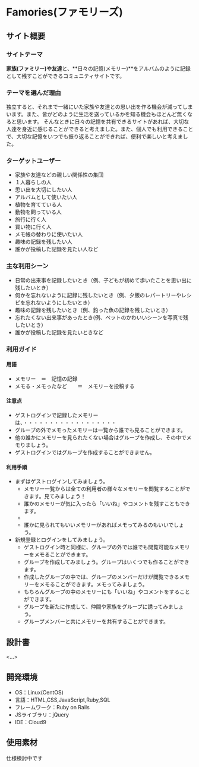 # Famories(ファモリーズ)

## サイト概要
### サイトテーマ
**家族(ファミリー)や友達**と、**日々の記憶(メモリー)**をアルバムのように記録として残すことができるコミュニティサイトです。

### テーマを選んだ理由
独立すると、それまで一緒にいた家族や友達との思い出を作る機会が減ってしまいます。また、皆がどのように生活を送っているかを知る機会もほとんど無くなると思います。
そんなときに日々の記憶を共有できるサイトがあれば、大切な人達を身近に感じることができると考えました。また、個人でも利用できることで、大切な記憶をいつでも振り返ることができれば、便利で楽しいと考えました。

### ターゲットユーザー
- 家族や友達などの親しい関係性の集団
- １人暮らしの人
- 思い出を大切にしたい人
- アルバムとして使いたい人
- 植物を育てている人
- 動物を飼っている人
- 旅行に行く人
- 買い物に行く人
- メモ帳の替わりに使いたい人
- 趣味の記録を残したい人
- 誰かが投稿した記録を見たい人など

### 主な利用シーン
- 日常の出来事を記録したいとき（例、子どもが初めて歩いたことを思い出に残したいとき）
- 何かを忘れないように記録に残したいとき（例、夕飯のレパートリーやレシピを忘れないようにしたいとき）
- 趣味の記録を残したいとき（例、釣った魚の記録を残したいとき）
- 忘れたくない出来事があったとき(例、ペットのかわいいシーンを写真で残したいとき）
- 誰かが投稿した記録を見たいときなど

### 利用ガイド

#### 用語
- メモリー　＝　記憶の記録
- メモる・メモったなど　　＝　メモリーを投稿する

#### 注意点
- ゲストログインで記録したメモリーは、・・・・・・・・・・・・・・・・・・
- グループの外でメモったメモリーは一覧から誰でも見ることができます。
- 他の誰かにメモリーを見られたくない場合はグループを作成し、その中でメモりましょう。
- ゲストログインではグループを作成することができません。

#### 利用手順
- まずはゲストログインしてみましょう。
  - メモリー一覧からは全ての利用者の様々なメモリーを閲覧することができます。見てみましょう！
  - 誰かのメモリーが気に入ったら「いいね」やコメントを残すこともできます。
  -
  - 誰かに見られてもいいメモリーがあればメモってみるのもいいでしょう。
- 新規登録とログインをしてみましょう。
  - ゲストログイン時と同様に、グループの外では誰でも閲覧可能なメモリーをメモることができます。
  - グループを作成してみましょう。グループはいくつでも作ることができます。
  - 作成したグループの中では、グループのメンバーだけが閲覧できるメモリーをメモることができます。メモってみましょう。
  - もちろんグループの中のメモリーにも「いいね」やコメントをすることができます。
  - グループを新たに作成して、仲間や家族をグループに誘ってみましょう。
  - グループメンバーと共にメモリーを共有することができます。
## 設計書
<...>

## 開発環境
- OS：Linux(CentOS)
- 言語：HTML,CSS,JavaScript,Ruby,SQL
- フレームワーク：Ruby on Rails
- JSライブラリ：jQuery
- IDE：Cloud9

## 使用素材
仕様検討中です